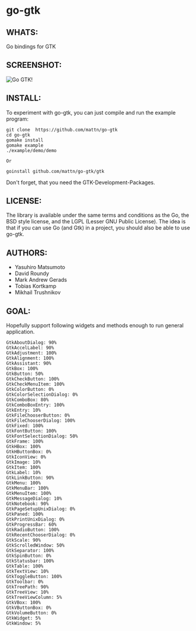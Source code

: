 go-gtk
======

WHATS:
------

  Go bindings for GTK 

SCREENSHOT:
-----------

![Go GTK!](https://github.com/mattn/go-gtk/raw/gh-pages/static/images/screenshot.png "Go GTK!")

INSTALL:
--------

  To experiment with go-gtk, you can just compile and run the example
  program:

    git clone  https://github.com/mattn/go-gtk
    cd go-gtk
    gomake install
    gomake example
    ./example/demo/demo

	Or

    goinstall github.com/mattn/go-gtk/gtk

  Don't forget, that you need the GTK-Development-Packages.

LICENSE:
--------

  The library is available under the same terms and conditions as the Go, the BSD style license, and the LGPL (Lesser GNU Public License). The idea is that if you can use Go (and Gtk) in a project, you should also be able to use go-gtk.

AUTHORS:
--------

  * Yasuhiro Matsumoto
  * David Roundy
  * Mark Andrew Gerads
  * Tobias Kortkamp
  * Mikhail Trushnikov

GOAL:
-----

  Hopefully support following widgets and methods enough to run general application. 

    GtkAboutDialog: 90%
    GtkAccelLabel: 90%
    GtkAdjustment: 100%
    GtkAlignment: 100%
    GtkAssistant: 90%
    GtkBox: 100%
    GtkButton: 50%
    GtkCheckButton: 100%
    GtkCheckMenuItem: 100%
    GtkColorButton: 0%
    GtkColorSelectionDialog: 0%
    GtkComboBox: 80%
    GtkComboBoxEntry: 100%
    GtkEntry: 10%
    GtkFileChooserButton: 0%
    GtkFileChooserDialog: 100%
    GtkFixed: 100%
    GtkFontButton: 100%
    GtkFontSelectionDialog: 50%
    GtkFrame: 100%
    GtkHBox: 100%
    GtkHButtonBox: 0%
    GtkIconView: 0%
    GtkImage: 10%
    GtkItem: 100%
    GtkLabel: 10%
    GtkLinkButton: 90%
    GtkMenu: 100%
    GtkMenuBar: 100%
    GtkMenuItem: 100%
    GtkMessageDialog: 10%
    GtkNotebook: 90%
    GtkPageSetupUnixDialog: 0%
    GtkPaned: 100%
    GtkPrintUnixDialog: 0%
    GtkProgressBar: 60%
    GtkRadioButton: 100%
    GtkRecentChooserDialog: 0%
    GtkScale: 90%
    GtkScrolledWindow: 50%
    GtkSeparator: 100%
    GtkSpinButton: 0%
    GtkStatusbar: 100%
    GtkTable: 100%
    GtkTextView: 10%
    GtkToggleButton: 100%
    GtkToolbar: 0%
    GtkTreePath: 90%
    GtkTreeView: 10%
    GtkTreeViewColumn: 5%
    GtkVBox: 100%
    GtkVButtonBox: 0%
    GtkVolumeButton: 0%
    GtkWidget: 5%
    GtkWindow: 5%
